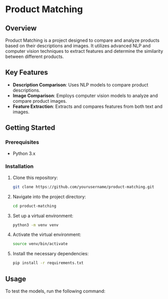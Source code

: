 # Product Matching

## Overview

Product Matching is a project designed to compare and analyze products based on their descriptions and images. It utilizes advanced NLP and computer vision techniques to extract features and determine the similarity between different products.

## Key Features

- **Description Comparison**: Uses NLP models to compare product descriptions.
- **Image Comparison**: Employs computer vision models to analyze and compare product images.
- **Feature Extraction**: Extracts and compares features from both text and images.

## Getting Started

### Prerequisites

- Python 3.x

### Installation

1. Clone this repository:
   ```bash
   git clone https://github.com/yourusername/product-matching.git
   ```
2. Navigate into the project directory:
   ```bash
   cd product-matching
   ```
3. Set up a virtual environment:
   ```bash
   python3 -m venv venv
   ```
4. Activate the virtual environment:
   ```bash
   source venv/bin/activate
   ```
5. Install the necessary dependencies:
   ```bash
   pip install -r requirements.txt
   ```

## Usage

To test the models, run the following command:
